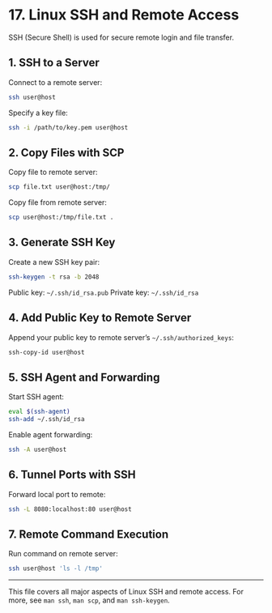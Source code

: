 
# 17. Linux SSH and Remote Access

SSH (Secure Shell) is used for secure remote login and file transfer.

## 1. SSH to a Server
Connect to a remote server:
```bash
ssh user@host
```
Specify a key file:
```bash
ssh -i /path/to/key.pem user@host
```

## 2. Copy Files with SCP
Copy file to remote server:
```bash
scp file.txt user@host:/tmp/
```
Copy file from remote server:
```bash
scp user@host:/tmp/file.txt .
```

## 3. Generate SSH Key
Create a new SSH key pair:
```bash
ssh-keygen -t rsa -b 2048
```
Public key: `~/.ssh/id_rsa.pub`
Private key: `~/.ssh/id_rsa`

## 4. Add Public Key to Remote Server
Append your public key to remote server’s `~/.ssh/authorized_keys`:
```bash
ssh-copy-id user@host
```

## 5. SSH Agent and Forwarding
Start SSH agent:
```bash
eval $(ssh-agent)
ssh-add ~/.ssh/id_rsa
```
Enable agent forwarding:
```bash
ssh -A user@host
```

## 6. Tunnel Ports with SSH
Forward local port to remote:
```bash
ssh -L 8080:localhost:80 user@host
```

## 7. Remote Command Execution
Run command on remote server:
```bash
ssh user@host 'ls -l /tmp'
```

---

This file covers all major aspects of Linux SSH and remote access. For more, see `man ssh`, `man scp`, and `man ssh-keygen`.
